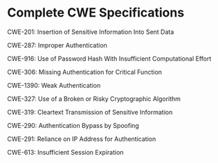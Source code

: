 

# Complete CWE Specifications

CWE-201: Insertion of Sensitive Information Into Sent Data

CWE-287: Improper Authentication

CWE-916: Use of Password Hash With Insufficient Computational Effort

CWE-306: Missing Authentication for Critical Function

CWE-1390: Weak Authentication

CWE-327: Use of a Broken or Risky Cryptographic Algorithm

CWE-319: Cleartext Transmission of Sensitive Information

CWE-290: Authentication Bypass by Spoofing

CWE-291: Reliance on IP Address for Authentication

CWE-613: Insufficient Session Expiration